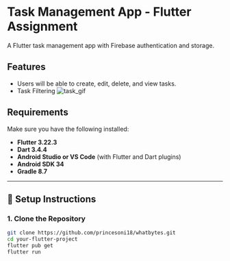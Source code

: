# Task Management App - Flutter Assignment

A Flutter task management app with Firebase authentication and storage.

## Features
- Users will be able to create, edit, delete, and view tasks.
- Task Filtering
![task_gif](https://github.com/user-attachments/assets/daa8f3c1-615b-4cf0-959e-71d3d7655645)
## Requirements

Make sure you have the following installed:

- **Flutter 3.22.3**
- **Dart 3.4.4**
- **Android Studio or VS Code** (with Flutter and Dart plugins)
- **Android SDK 34**
- **Gradle 8.7**

---

## 🔧 Setup Instructions

### 1. Clone the Repository

```bash
git clone https://github.com/princesoni18/whatbytes.git
cd your-flutter-project
flutter pub get
flutter run
